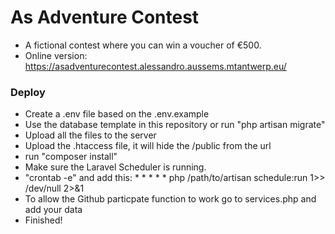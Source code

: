 # As Adventure Contest
- A fictional contest where you can win a voucher of €500.
- Online version: https://asadventurecontest.alessandro.aussems.mtantwerp.eu/
### Deploy
- Create a .env file based on the .env.example
- Use the database template in this repository or run "php artisan migrate"
- Upload all the files to the server
- Upload the .htaccess file, it will hide the /public from the url
- run "composer install"
- Make sure the Laravel Scheduler is running.
- "crontab -e" and add this: * * * * * php /path/to/artisan schedule:run 1>> /dev/null 2>&amp;1
- To allow the Github particpate function to work go to services.php and add your data
- Finished!
